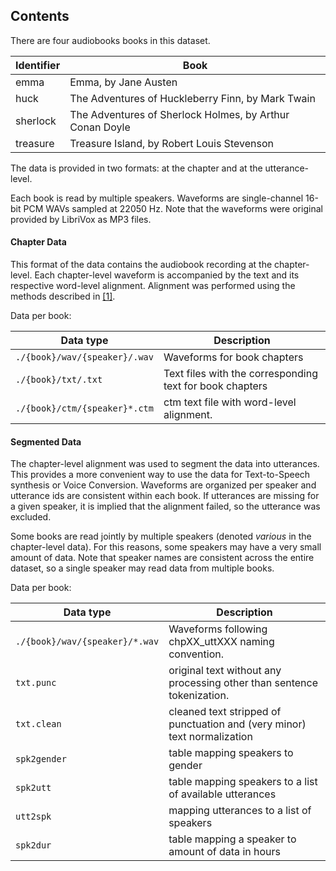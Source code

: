 ## Contents

There are four audiobooks books in this dataset.

| Identifier | Book                                                     |
| ---------- | -------------------------------------------------------- |
| emma       | Emma, by Jane Austen                                     |
| huck       | The Adventures of Huckleberry Finn, by Mark Twain        |
| sherlock   | The Adventures of Sherlock Holmes, by Arthur Conan Doyle |
| treasure   | Treasure Island, by Robert Louis Stevenson               |

The data is provided in two formats: at the chapter and at the utterance-level.

Each book is read by multiple speakers. Waveforms are single-channel 16-bit PCM WAVs sampled at 22050 Hz. Note that the waveforms were original provided by LibriVox as MP3 files.



#### Chapter Data

This format of the data contains the audiobook recording at the chapter-level. Each chapter-level waveform is accompanied by the text and its respective word-level alignment. Alignment was performed using the methods described in [[1]](references.md).

Data per book:

| Data type                     | Description                                              |
| ----------------------------- | -------------------------------------------------------- |
| `./{book}/wav/{speaker}/.wav` | Waveforms for book chapters                              |
| `./{book}/txt/.txt`           | Text files with the corresponding text for book chapters |
| `./{book}/ctm/{speaker}*.ctm` | ctm text file with word-level alignment.                 |



#### Segmented Data

The chapter-level alignment was used to segment the data into utterances. This provides a more convenient way to use the data for Text-to-Speech synthesis or Voice Conversion. Waveforms are organized per speaker and utterance ids are consistent within each book. If utterances are missing for a given speaker, it is implied that the alignment failed, so the utterance was excluded.

Some books are read jointly by multiple speakers (denoted *various* in the chapter-level data). For this reasons, some speakers may have a very small amount of data. Note that speaker names are consistent across the entire dataset, so a single speaker may read data from multiple books.

Data per book:

| Data type                      | Description                                                  |
| ------------------------------ | ------------------------------------------------------------ |
| `./{book}/wav/{speaker}/*.wav` | Waveforms following chpXX_uttXXX naming convention.          |
| `txt.punc`                     | original text without any processing other than sentence tokenization. |
| `txt.clean`                    | cleaned text stripped of punctuation and (very minor) text normalization |
| `spk2gender`                   | table mapping speakers to gender                             |
| `spk2utt`                      | table mapping speakers to a list of available utterances     |
| `utt2spk`                      | mapping utterances to a list of speakers                     |
| `spk2dur`                      | table mapping a speaker to amount of data in hours           |



